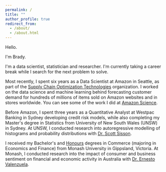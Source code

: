 ```yaml
---
permalink: /
title: ""
author_profile: true
redirect_from: 
  - /about/
  - /about.html
---
```


Hello.

I'm Brady.

I'm a data scientist, statistician and researcher. I'm currently taking a career break while I search for the next problem to solve.

Most recently, I spent six years as a Data Scientist at Amazon in Seattle, as part of the [Supply Chain Optimization Technologies](https://www.youtube.com/watch?v=ncwsr1Of6Cw) organization. I worked on the data science and machine learning behind forecasting customer demand for hundreds of millions of items sold on Amazon websites and in stores worldwide. You can see some of the work I did at [Amazon Science](https://www.amazon.science/publications/distribution-free-multi-horizon-forecasting-and-vending-system).

Before Amazon, I spent three years as a Quantitative Analyst at Westpac Banking in Sydney developing credit risk models, while also completing my Master's degree in Statistics from University of New South Wales (UNSW) in Sydney. At UNSW, I conducted research into autoregressive modelling of histograms and probability distributions with [Dr. Scott Sisson](https://web.maths.unsw.edu.au/~scott/).

I received my Bachelor's and [Honours](https://en.wikipedia.org/wiki/Honours_degree#Australia) degrees in Commerce (majoring in Economics and Finance) from Monash University in Gippsland, Victoria. At Monash, I conducted research into the impact of consumer and business sentiment on financial and economic activity in Australia with [Dr. Ernesto Valenzuela](https://scholars.latrobe.edu.au/evalenzuela).

